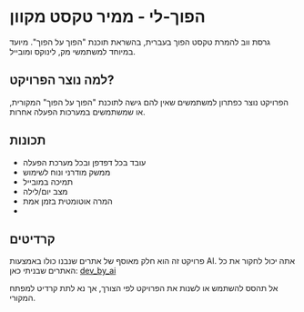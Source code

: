 # הפוך-לי - ממיר טקסט מקוון

גרסת ווב להמרת טקסט הפוך בעברית, בהשראת תוכנת "הפוך על הפוך". מיועד במיוחד למשתמשי מק, לינוקס ומובייל.

## למה נוצר הפרויקט?
הפרויקט נוצר כפתרון למשתמשים שאין להם גישה לתוכנת "הפוך על הפוך" המקורית, או שמשתמשים במערכות הפעלה אחרות.

## תכונות
- עובד בכל דפדפן ובכל מערכת הפעלה
- ממשק מודרני ונוח לשימוש
- תמיכה במובייל
- מצב יום/לילה
- המרה אוטומטית בזמן אמת
- 
## קרדיטים

פרויקט זה הוא חלק מאוסף של אתרים שנבנו כולו באמצעות AI.
אתה יכול לחקור את כל האתרים שבניתי כאן:
[dev_by_ai](https://linktr.ee/dev_by_ai)

אל תהסס להשתמש או לשנות את הפרויקט לפי הצורך, אך נא לתת קרדיט למפתח המקורי.

